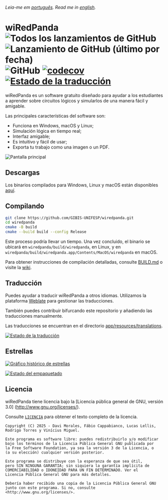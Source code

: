 _Leia-me em [português](README_pt_BR.md). Read me in [english](README.md)._

# wiRedPanda ![Todos los lanzamientos de GitHub](https://img.shields.io/github/downloads/gibis-unifesp/wiredpanda/total?style=flat-square) ![Lanzamiento de GitHub (último por fecha)](https://img.shields.io/github/v/release/gibis-unifesp/wiredpanda?style=flat-square) ![GitHub](https://img.shields.io/github/license/gibis-unifesp/wiredpanda?style=flat-square) [![codecov](https://codecov.io/gh/GIBIS-UNIFESP/wiRedPanda/branch/master/graph/badge.svg?token=5YBYB4J705)](https://codecov.io/gh/GIBIS-UNIFESP/wiRedPanda) <a href="https://hosted.weblate.org/engage/wiredpanda/"><img src="https://hosted.weblate.org/widget/wiredpanda/svg-badge.svg" alt="Estado de la traducción" /></a>


wiRedPanda es un software gratuito diseñado para ayudar a los estudiantes a aprender sobre circuitos lógicos y simularlos de una manera fácil y amigable.

Las principales características del software son:
  - Funciona en Windows, macOS y Linux;
  - Simulación lógica en tiempo real;
  - Interfaz amigable;
  - Es intuitivo y fácil de usar;
  - Exporta tu trabajo como una imagen o un PDF.

![Pantalla principal](https://gibis-unifesp.github.io/wiRedPanda/demo.gif)

## Descargas
Los binarios compilados para Windows, Linux y macOS están disponibles [aquí](https://github.com/GIBIS-UNIFESP/wiRedPanda/releases).

## Compilando

```bash
git clone https://github.com/GIBIS-UNIFESP/wiredpanda.git
cd wiredpanda
cmake -B build
cmake --build build --config Release
```

Este proceso podría llevar un tiempo. Una vez concluido, el binario se ubicará en `wiredpanda/build/wiredpanda`, en Linux, y en `wiredpanda/build/wiredpanda.app/Contents/MacOS/wiredpanda` en macOS.

Para obtener instrucciones de compilación detalladas, consulte [BUILD.md](BUILD.md) o visite la [wiki](https://github.com/GIBIS-UNIFESP/wiRedPanda/wiki/How-to-setup-environment).

## Traducción

Puedes ayudar a traducir wiRedPanda a otros idiomas. Utilizamos la plataforma [Weblate](https://hosted.weblate.org/projects/wiredpanda/wiredpanda) para gestionar las traducciones.

También puedes contribuir bifurcando este repositorio y añadiendo las traducciones manualmente.

Las traducciones se encuentran en el directorio [app/resources/translations](https://github.com/GIBIS-UNIFESP/wiRedPanda/tree/master/app/resources/translations).

<a href="https://hosted.weblate.org/engage/wiredpanda/">
<img src="https://hosted.weblate.org/widget/wiredpanda/wiredpanda/multi-auto.svg" alt="Estado de la traducción" />
</a>

## Estrellas

<a href="https://www.star-history.com/#GIBIS-UNIFESP/wiRedPanda&Date"> 
<imagen> 
<source media="(prefiere-color-scheme: oscuro)" srcset="https://api.star-history.com/svg?repos=GIBIS-UNIFESP/wiRedPanda&type=Date&theme=dark" /> 
<fuente media="(prefiere-color-esquema: claro)" srcset="https://api.star-history.com/svg?repos=GIBIS-UNIFESP/wiRedPanda&type=Date" /> 
<img alt="Gráfico histórico de estrellas" src="https://api.star-history.com/svg?repos=GIBIS-UNIFESP/wiRedPanda&type=Date" /> 
</imagen>
</a>

[![Estado del empaquetado](https://repology.org/badge/vertical-allrepos/wiredpanda.svg)](https://repology.org/project/wiredpanda/versions)

## Licencia

wiRedPanda tiene licencia bajo la [Licencia pública general de GNU, versión 3.0] (http://www.gnu.org/licenses/).

Consulte [`LICENCIA`](LICENCIA) para obtener el texto completo de la licencia.
  
    Copyright (C) 2025 - Davi Morales, Fábio Cappabianco, Lucas Lellis, Rodrigo Torres y Vinícius Miguel.
    
    Este programa es software libre: puedes redistribuirlo y/o modificar
    bajo los términos de la Licencia Pública General GNU publicada por
    la Free Software Foundation, ya sea la versión 3 de la Licencia, o
    (a su elección) cualquier versión posterior.
    
    Este programa se distribuye con la esperanza de que sea útil,
    pero SIN NINGUNA GARANTIA; sin siquiera la garantía implícita de
    COMERCIABILIDAD o IDONEIDAD PARA UN FIN DETERMINADO. Ver el
    Licencia Pública General GNU para más detalles.
    
    Debería haber recibido una copia de la Licencia Pública General GNU
    junto con este programa. Si no, consulte <http://www.gnu.org/licenses/>.

